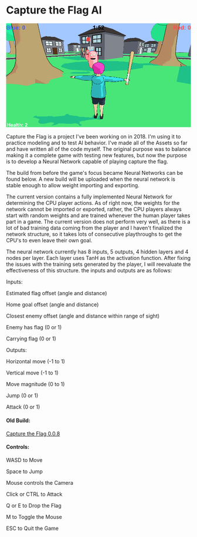 # Capture the Flag AI


![Capture the Flag sample image](CTFimg.png)


Capture the Flag is a project I've been working on in 2018. I'm using it to practice modeling and to test AI behavior. I've made all of the Assets so far and have written all of the code myself. The original purpose was to balance making it a complete game with testing new features, but now the purpose is to develop a Neural Network capable of playing capture the flag.


The build from before the game's focus became Neural Networks can be found below. A new build will be uploaded when the neural network is stable enough to allow weight importing and exporting.


The current version contains a fully implemented Neural Network for determining the CPU player actions. As of right now, the weights for the network cannot be imported or exported, rather, the CPU players always start with random weights and are trained whenever the human player takes part in a game. The current version does not perform very well, as there is a lot of bad training data coming from the player and I haven't finalized the network structure, so it takes lots of consecutive playthroughs to get the CPU's to even leave their own goal.


The neural network currently has 8 inputs, 5 outputs, 4 hidden layers and 4 nodes per layer. Each layer uses TanH as the activation function. After fixing the issues with the training sets generated by the player, I will reevaluate the effectiveness of this structure. the inputs and outputs are as follows:


Inputs:

Estimated flag offset (angle and distance)

Home goal offset (angle and distance)

Closest enemy offset (angle and distance within range of sight)

Enemy has flag (0 or 1)

Carrying flag (0 or 1)


Outputs:

Horizontal move (-1 to 1)

Vertical move (-1 to 1)

Move magnitude (0 to 1)

Jump (0 or 1)

Attack (0 or 1)


#### Old Build:

[Capture the Flag 0.0.8](CurrentBuild/CTF_008.zip)


#### Controls:

WASD to Move

Space to Jump

Mouse controls the Camera

Click or CTRL to Attack

Q or E to Drop the Flag

M to Toggle the Mouse

ESC to Quit the Game
